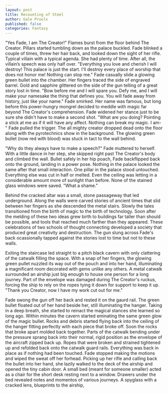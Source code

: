 ```yaml
---
layout: post
title: Recounting of Steel
author: Gale Proulx
published: false
categories: Fantasy
---
```


"Yes Fade, I am The Creator!" Flames burst from the floor behind The Creator. Pillars started tumbling down as the palace buckled. Fade blinked a couple of times, threw her hair back, and looked down the sight of her rifle. Typical villain with a typical agenda. She had plenty of time. After all, the villain’s speech was only half over. "Everything you love and cherish I will destroy! This palace is just the start. I'll destroy every place of worship that does not honor me! Nothing can stop me." Fade casually slide a glowing green bullet into the chamber. Her fingers traced the side of engraved barrel. Gold and sapphire glittered on the side of the gun telling of a great story lost in time. "Bow before me and I will spare you. Defy me, and I will make your namesake the thing that defines you. You will fade away from history, just like your name." Fade smirked. Her name was famous, but long before this power-hungry mongrel decided to meddle with magic far beyond The Creator's comprehension. Fade widened her stance just to be sure she didn't have to make a second shot. "What are you doing? Pointing a stick at me as if it will have any affect. Nothing can break my magic. I am-" Fade pulled the trigger. The all mighty creator dropped dead onto the floor along with the pyrotechnics show in the background. The glowing green bullet (now red with blood) was stuck in tact to the wall behind.

"Why do they always have to make a speech?" Fade muttered to herself. With a little dance in her step, she skipped right past The Creator's body and climbed the wall. Bullet safely in her hip poach, Fade backflipped back onto the ground, landing in a power pose. Nothing in the palace looked the same after that small interaction. One pillar in the palace stood untouched. Everything else was cut in half or melted. Even the ceiling was letting in a considerable amount more of sunlight than before. None of the stained glass windows were saved. "What a shame." 

Behind the cracked altar was a small, stone passageway that led underground. Along the walls were carved stories of ancient times that slid between her fingers as she descended the metal stairs. Slowly the tales transitioned from the birth of magic to the birth of technology. Soon after the melding of these two ideas grew birth to buildings far taller than should be possible, and tools that reached much farther than they appeared. These celebrations of two schools of thought connecting developed a society that produced great creativity and destruction. The gun slung across Fade's back ocassionally tapped against the stories lost to time but not to these walls.

Exiting the staircase led straight to a pitch black cavern with only clattering of the catwalk filling the space. With a snap of her fingers, the glowing green pullet nuzzled its way out of the pouch and into her hand, illuminating a magnificant room decorated with gems unlike any others. A metal catwalk surrounded an airship just big enough to house one person for a long journey. Part of the envelope was damaged during The Creator's ruckus, forcing the ship to rely on the ropes tying it down for support to keep it up. "Thank you Creator, now I have my work cut out for me."

Fade swong the gun off her back and rested it on the gaurd rail. The green bullet floated out of her hand beside her, still illuminating the hanger. Taking in a deep breath, she started to reinact the magical stances she learned so long ago. Within minutes the cavern started eminating the same green glow of the magic bullet. Rocks and debris started flying back into the ceiling of the hanger fitting perfectly with each piece that broke off. Soon the rocks that broke apart molded back together. Parts of the catwalk bending under the pressure sprang back into their normal, rigid position as the envelope of the aircraft zipped back up. Ropes that were broken and strained tightened up and refolded back onto the catwalk guard rails. Everything was back in place as if nothing had been touched. Fade stopped making the motions and wiped the sweat off her forhead. Picking up her rifle and calling back the bullet into her hand, she lazily walked to the deck of the airship and opened the tiny cabin door. A small bed (meant for someone smaller) acted as a chair for the short desk resting next to a window. Drawers under the bed revealed notes and momentos of various journeys. A spyglass with a cracked lens, blueprints to the airship, 
